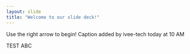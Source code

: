 ```yaml
---
layout: slide
title: "Welcome to our slide deck!"
---
```


Use the right arrow to begin!
Caption added by ivee-tech today at 10 AM

TEST ABC



